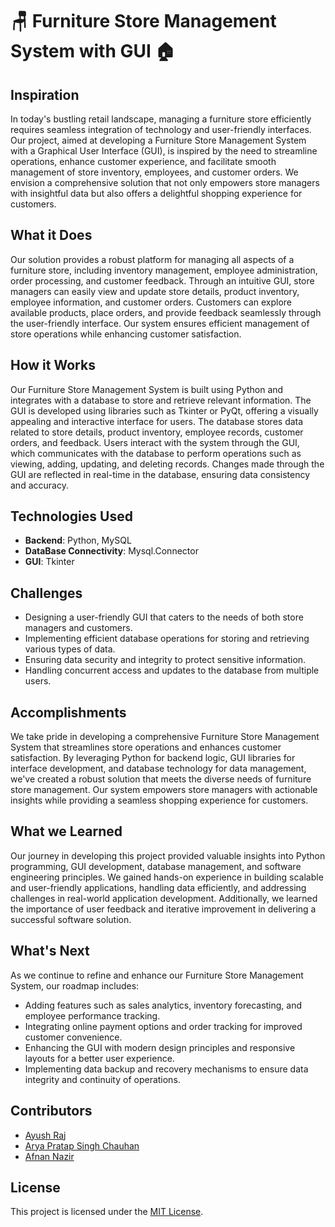 # 🪑 Furniture Store Management System with GUI 🏠

## Inspiration

In today's bustling retail landscape, managing a furniture store efficiently requires seamless integration of technology and user-friendly interfaces. Our project, aimed at developing a Furniture Store Management System with a Graphical User Interface (GUI), is inspired by the need to streamline operations, enhance customer experience, and facilitate smooth management of store inventory, employees, and customer orders. We envision a comprehensive solution that not only empowers store managers with insightful data but also offers a delightful shopping experience for customers.

## What it Does

Our solution provides a robust platform for managing all aspects of a furniture store, including inventory management, employee administration, order processing, and customer feedback. Through an intuitive GUI, store managers can easily view and update store details, product inventory, employee information, and customer orders. Customers can explore available products, place orders, and provide feedback seamlessly through the user-friendly interface. Our system ensures efficient management of store operations while enhancing customer satisfaction.

## How it Works

Our Furniture Store Management System is built using Python and integrates with a database to store and retrieve relevant information. The GUI is developed using libraries such as Tkinter or PyQt, offering a visually appealing and interactive interface for users. The database stores data related to store details, product inventory, employee records, customer orders, and feedback. Users interact with the system through the GUI, which communicates with the database to perform operations such as viewing, adding, updating, and deleting records. Changes made through the GUI are reflected in real-time in the database, ensuring data consistency and accuracy.

## Technologies Used

- **Backend**: Python,  MySQL
- **DataBase Connectivity**: Mysql.Connector
- **GUI**: Tkinter
  
## Challenges

- Designing a user-friendly GUI that caters to the needs of both store managers and customers.
- Implementing efficient database operations for storing and retrieving various types of data.
- Ensuring data security and integrity to protect sensitive information.
- Handling concurrent access and updates to the database from multiple users.

## Accomplishments

We take pride in developing a comprehensive Furniture Store Management System that streamlines store operations and enhances customer satisfaction. By leveraging Python for backend logic, GUI libraries for interface development, and database technology for data management, we've created a robust solution that meets the diverse needs of furniture store management. Our system empowers store managers with actionable insights while providing a seamless shopping experience for customers.

## What we Learned

Our journey in developing this project provided valuable insights into Python programming, GUI development, database management, and software engineering principles. We gained hands-on experience in building scalable and user-friendly applications, handling data efficiently, and addressing challenges in real-world application development. Additionally, we learned the importance of user feedback and iterative improvement in delivering a successful software solution.

## What's Next

As we continue to refine and enhance our Furniture Store Management System, our roadmap includes:
- Adding features such as sales analytics, inventory forecasting, and employee performance tracking.
- Integrating online payment options and order tracking for improved customer convenience.
- Enhancing the GUI with modern design principles and responsive layouts for a better user experience.
- Implementing data backup and recovery mechanisms to ensure data integrity and continuity of operations.

## Contributors

- [Ayush Raj](https://github.com/Ayushomega14)
- [Arya Pratap Singh Chauhan](https://github.com/ARYA-0)
- [Afnan Nazir](https://github.com/Afinz0z)

## License

This project is licensed under the [MIT License](LICENSE).
